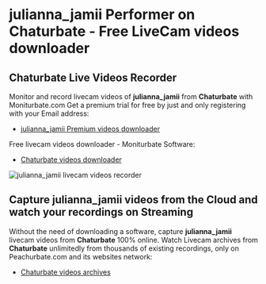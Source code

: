 # julianna_jamii Performer on Chaturbate - Free LiveCam videos downloader

## Chaturbate Live Videos Recorder

Monitor and record livecam videos of **julianna_jamii** from **Chaturbate** with Moniturbate.com
Get a premium trial for free by just and only registering with your Email address:
* [julianna_jamii Premium videos downloader](https://moniturbate.com/request-demo-licence-key.html)

Free livecam videos downloader - Moniturbate Software:
* [Chaturbate videos downloader](https://moniturbate.com/moniturbate-download-software.html)

![julianna_jamii livecam videos recorder](https://peachurnet.com/templates/moniturbate-software.png)


## Capture julianna_jamii videos from the Cloud and watch your recordings on Streaming

Without the need of downloading a software, capture **julianna_jamii** livecam videos from **Chaturbate** 100% online.
Watch Livecam archives from **Chaturbate** unlimitedly from thousands of existing recordings, only on Peachurbate.com and its websites network:
* [Chaturbate videos archives](https://peachurnet.com/)